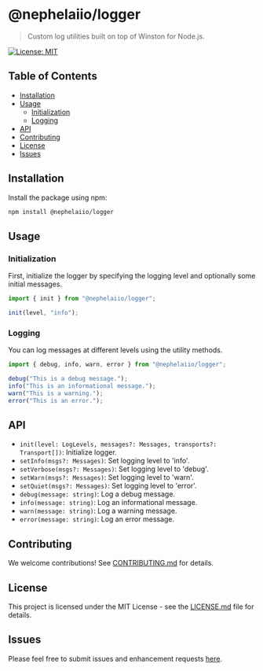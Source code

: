 # @nephelaiio/logger

> Custom log utilities built on top of Winston for Node.js.

[![License: MIT](https://img.shields.io/badge/License-MIT-yellow.svg)](https://opensource.org/licenses/MIT)

## Table of Contents

- [Installation](#installation)
- [Usage](#usage)
  - [Initialization](#initialization)
  - [Logging](#logging)
- [API](#api)
- [Contributing](#contributing)
- [License](#license)
- [Issues](#issues)

## Installation

Install the package using npm:

```bash
npm install @nephelaiio/logger
```

## Usage

### Initialization

First, initialize the logger by specifying the logging level and optionally some initial messages.

```typescript
import { init } from "@nephelaiio/logger";

init(level, "info");
```

### Logging

You can log messages at different levels using the utility methods.

```typescript
import { debug, info, warn, error } from "@nephelaiio/logger";

debug("This is a debug message.");
info("This is an informational message.");
warn("This is a warning.");
error("This is an error.");
```

## API

- `init(level: LogLevels, messages?: Messages, transports?: Transport[])`: Initialize logger.
- `setInfo(msgs?: Messages)`: Set logging level to 'info'.
- `setVerbose(msgs?: Messages)`: Set logging level to 'debug'.
- `setWarn(msgs?: Messages)`: Set logging level to 'warn'.
- `setQuiet(msgs?: Messages)`: Set logging level to 'error'.
- `debug(message: string)`: Log a debug message.
- `info(message: string)`: Log an informational message.
- `warn(message: string)`: Log a warning message.
- `error(message: string)`: Log an error message.

## Contributing

We welcome contributions! See [CONTRIBUTING.md](CONTRIBUTING.md) for details.

## License

This project is licensed under the MIT License - see the [LICENSE.md](LICENSE.md) file for details.

## Issues

Please feel free to submit issues and enhancement requests [here](https://github.com/nephelaiio/node-logger/issues).
